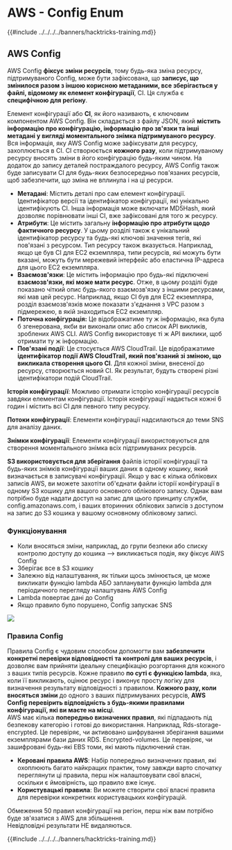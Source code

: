 # AWS - Config Enum

{{#include ../../../../banners/hacktricks-training.md}}

## AWS Config

AWS Config **фіксує зміни ресурсів**, тому будь-яка зміна ресурсу, підтримуваного Config, може бути зафіксована, що **записує, що змінилося разом з іншою корисною метаданими, все зберігається у файлі, відомому як елемент конфігурації**, CI. Ця служба є **специфічною для регіону**.

Елемент конфігурації або **CI**, як його називають, є ключовим компонентом AWS Config. Він складається з файлу JSON, який **містить інформацію про конфігурацію, інформацію про зв'язки та інші метадані у вигляді моментального знімка підтримуваного ресурсу**. Вся інформація, яку AWS Config може зафіксувати для ресурсу, захоплюється в CI. CI створюється **кожного разу**, коли підтримуваному ресурсу вносять зміни в його конфігурацію будь-яким чином. На додаток до запису деталей постраждалого ресурсу, AWS Config також буде записувати CI для будь-яких безпосередньо пов'язаних ресурсів, щоб забезпечити, що зміна не вплинула і на ці ресурси.

- **Метадані**: Містить деталі про сам елемент конфігурації. Ідентифікатор версії та ідентифікатор конфігурації, які унікально ідентифікують CI. Інша інформація може включати MD5Hash, який дозволяє порівнювати інші CI, вже зафіксовані для того ж ресурсу.
- **Атрибути**: Це містить загальну **інформацію про атрибути щодо фактичного ресурсу**. У цьому розділі також є унікальний ідентифікатор ресурсу та будь-які ключові значення тегів, які пов'язані з ресурсом. Тип ресурсу також вказується. Наприклад, якщо це був CI для EC2 екземпляра, типи ресурсів, які можуть бути вказані, можуть бути мережевий інтерфейс або еластична IP-адреса для цього EC2 екземпляра.
- **Взаємозв'язки**: Це містить інформацію про будь-які підключені **взаємозв'язки, які може мати ресурс**. Отже, в цьому розділі буде показано чіткий опис будь-якого взаємозв'язку з іншими ресурсами, які мав цей ресурс. Наприклад, якщо CI був для EC2 екземпляра, розділ взаємозв'язків може показати з'єднання з VPC разом з підмережею, в якій знаходиться EC2 екземпляр.
- **Поточна конфігурація:** Це відображатиме ту ж інформацію, яка була б згенерована, якби ви виконали опис або список API викликів, зроблених AWS CLI. AWS Config використовує ті ж API виклики, щоб отримати ту ж інформацію.
- **Пов'язані події**: Це стосується AWS CloudTrail. Це відображатиме **ідентифікатор події AWS CloudTrail, який пов'язаний зі зміною, що викликала створення цього CI**. Для кожної зміни, внесеної до ресурсу, створюється новий CI. Як результат, будуть створені різні ідентифікатори подій CloudTrail.

**Історія конфігурації**: Можливо отримати історію конфігурації ресурсів завдяки елементам конфігурації. Історія конфігурації надається кожні 6 годин і містить всі CI для певного типу ресурсу.

**Потоки конфігурації**: Елементи конфігурації надсилаються до теми SNS для аналізу даних.

**Знімки конфігурації**: Елементи конфігурації використовуються для створення моментального знімка всіх підтримуваних ресурсів.

**S3 використовується для зберігання** файлів історії конфігурації та будь-яких знімків конфігурації ваших даних в одному кошику, який визначається в записувачі конфігурації. Якщо у вас є кілька облікових записів AWS, ви можете захотіти об'єднати файли історії конфігурації в одному S3 кошику для вашого основного облікового запису. Однак вам потрібно буде надати доступ на запис для цього принципу служби, config.amazonaws.com, і ваших вторинних облікових записів з доступом на запис до S3 кошика у вашому основному обліковому записі.

### Функціонування

- Коли вносяться зміни, наприклад, до групи безпеки або списку контролю доступу до кошика —> викликається подія, яку фіксує AWS Config
- Зберігає все в S3 кошику
- Залежно від налаштування, як тільки щось змінюється, це може викликати функцію lambda АБО запланувати функцію lambda для періодичного перегляду налаштувань AWS Config
- Lambda повертає дані до Config
- Якщо правило було порушено, Config запускає SNS

![](<../../../../images/image (126).png>)

### Правила Config

Правила Config є чудовим способом допомогти вам **забезпечити конкретні перевірки відповідності** **та контролі для ваших ресурсів**, і дозволяє вам прийняти ідеальну специфікацію розгортання для кожного з ваших типів ресурсів. Кожне правило **по суті є функцією lambda**, яка, коли її викликають, оцінює ресурс і виконує просту логіку для визначення результату відповідності з правилом. **Кожного разу, коли вносяться зміни** до одного з ваших підтримуваних ресурсів, **AWS Config перевірить відповідність з будь-якими правилами конфігурації, які ви маєте на місці**.\
AWS має кілька **попередньо визначених правил**, які підпадають під безпекову категорію і готові до використання. Наприклад, Rds-storage-encrypted. Це перевіряє, чи активовано шифрування зберігання вашими екземплярами бази даних RDS. Encrypted-volumes. Це перевіряє, чи зашифровані будь-які EBS томи, які мають підключений стан.

- **Керовані правила AWS**: Набір попередньо визначених правил, які охоплюють багато найкращих практик, тому завжди варто спочатку переглянути ці правила, перш ніж налаштовувати свої власні, оскільки є ймовірність, що правило вже існує.
- **Користувацькі правила**: Ви можете створити свої власні правила для перевірки конкретних користувацьких конфігурацій.

Обмеження 50 правил конфігурації на регіон, перш ніж вам потрібно буде зв'язатися з AWS для збільшення.\
Невідповідні результати НЕ видаляються.

{{#include ../../../../banners/hacktricks-training.md}}
